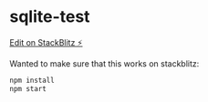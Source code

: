 # sqlite-test

[Edit on StackBlitz ⚡️](https://stackblitz.com/edit/stackblitz-starters-fh6cwx)

Wanted to make sure that this works on stackblitz:

```bash
npm install
npm start
```


